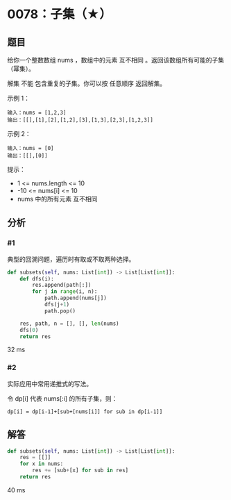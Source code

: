 # 0078：子集（★）


## 题目

给你一个整数数组 nums ，数组中的元素 互不相同 。返回该数组所有可能的子集（幂集）。

解集 不能 包含重复的子集。你可以按 任意顺序 返回解集。


示例 1：

    输入：nums = [1,2,3]
    输出：[[],[1],[2],[1,2],[3],[1,3],[2,3],[1,2,3]]

示例 2：

    输入：nums = [0]
    输出：[[],[0]]
	
提示：
- 1 <= nums.length <= 10
- -10 <= nums[i] <= 10
- nums 中的所有元素 互不相同
     

## 分析

### #1

典型的回溯问题，遍历时有取或不取两种选择。

```python
def subsets(self, nums: List[int]) -> List[List[int]]:
    def dfs(i):
        res.append(path[:])
        for j in range(i, n):
            path.append(nums[j])
            dfs(j+1)
            path.pop()

    res, path, n = [], [], len(nums)
    dfs(0)
    return res
```
32 ms

### #2

实际应用中常用递推式的写法。

令 dp[i] 代表 nums[:i] 的所有子集，则：

	dp[i] = dp[i-1]+[sub+[nums[i]] for sub in dp[i-1]]
	
## 解答

```python
def subsets(self, nums: List[int]) -> List[List[int]]:
    res = [[]]
    for x in nums:
        res += [sub+[x] for sub in res]
    return res
```
40 ms
